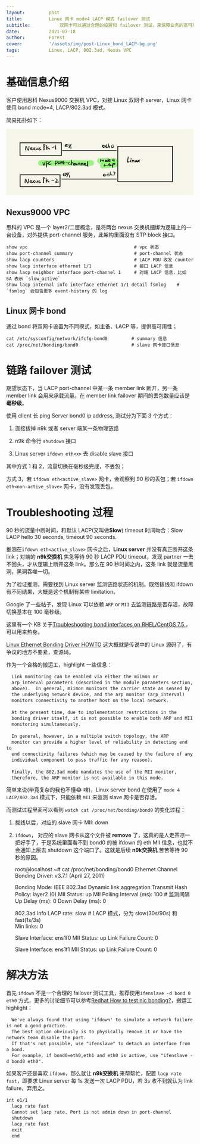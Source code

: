 ```yaml
---
layout:         post
title:          Linux 网卡 mode4 LACP 模式 failover 测试
subtitle:		    双网卡可以通过合理的设置和 failover 测试，来保障业务的高可用性。
date:           2021-07-18
author:         Forest
cover:          '/assets/img/post-Linux_bond_LACP-bg.png'
tags:           Linux, LACP, 802.3ad, Nexus VPC
---
```


# 基础信息介绍

客户使用思科 Nexus9000 交换机 VPC，对接 Linux 双网卡 server，Linux 网卡使用 bond mode=4, LACP/802.3ad 模式。

简易拓扑如下：

![](/assets/img/post-Linux_bond_LACP-topo.png)

## Nexus9000 VPC

思科的 VPC 是一个 layer2/二层概念，是将两台 nexus 交换机捆绑为逻辑上的一台设备，对外提供 port-channel 服务，此架构里面没有 STP block 接口。


    show vpc                                        # vpc 状态
    show port-channel summary                       # port-channel 状态
    show lacp counters                              # LACP PDU 收发 counter
    show lacp interface ethernet 1/1                # 接口 LACP 信息
    show lacp neighbor interface port-channel 1     # 对端 LACP 信息，比如 SA 表示 `slow_active`
    show lacp internal info interface ethernet 1/1 detail fsmlog    # `fsmlog` 会包含更多 event-history 的 log


## Linux 网卡 bond

通过 bond 将双网卡设置为不同模式，如主备、LACP 等，提供高可用性；


    cat /etc/sysconfig/network/ifcfg-bond0         # summary 信息
    cat /proc/net/bonding/bond0                    # slave 网卡接口信息

# 链路 failover 测试

期望状态下，当 LACP port-channel 中某一条 member link 断开，另一条 member link 会用来承载流量。在 member link failover 期间的丢包数量应该是**毫秒级**。

使用 client 长 ping Server bond0 ip address, 测试分为下面 3 个方式：

1. 直接拔掉 n9k 或者 server 端某一条物理链路

2. n9k 命令行 `shutdown` 接口

3. Linux server `ifdown eth<x>` 去 disable slave 接口

其中方式 1 和 2，流量切换在毫秒级完成，不丢包；

方式 3，若 `ifdown eth<active_slave>` 网卡，会观察到 90 秒的丢包；若 `ifdown eth<non-active_slave>` 网卡，没有发现丢包。

# Troubleshooting 过程

90 秒的流量中断时间，和默认 LACP(又叫做**Slow**) timeout 时间吻合：Slow LACP hello 30 seconds, timeout 90 seconds.

推测在`ifdown eth<active_slave>` 网卡之后，__Linux server__ 并没有真正断开这条 link；对端的 __n9k交换机__ 焦急等待 90 秒 LACP PDU timeout，发现 partner 一去不回头，才从逻辑上断开这条 link。那么在 90 秒时间之内，这条 link 就是流量黑洞，黑洞吞噬一切。

为了验证推测，需要找到 Linux server 监测链路状态的机制。既然拔线和 ifdown 有不同结果，大概是这个机制有某些 limitation。

Google 了一些帖子，发现 Linux 可以依赖 `ARP` or `MII` 去监测链路是否存活，故障切换基本在 100 毫秒级。

这里有一个 KB 关于[Troubleshooting bond interfaces on RHEL/CentOS 7.5 ](https://kb.juniper.net/InfoCenter/index?page=content&id=KB36182&cat=CONTRAIL&actp=LIST)，可以用来热身。

[Linux Ethernet Bonding Driver HOWTO](https://www.kernel.org/doc/Documentation/networking/bonding.txt) 这大概就是传说中的 Linux 源码了，有争议的地方不要紧，查源码。

作为一个合格的搬运工，highlight 一些信息：


      Link monitoring can be enabled via either the miimon or
      arp_interval parameters (described in the module parameters section,
      above).  In general, miimon monitors the carrier state as sensed by
      the underlying network device, and the arp monitor (arp_interval)
      monitors connectivity to another host on the local network.

      At the present time, due to implementation restrictions in the
      bonding driver itself, it is not possible to enable both ARP and MII
      monitoring simultaneously.

      In general, however, in a multiple switch topology, the ARP
      monitor can provide a higher level of reliability in detecting end to
      end connectivity failures (which may be caused by the failure of any
      individual component to pass traffic for any reason).

      Finally, the 802.3ad mode mandates the use of the MII monitor,
      therefore, the ARP monitor is not available in this mode.


简单来说(毕竟复杂的我也不懂😂 嗐)，Linux server bond 在使用了 `mode 4 LACP/802.3ad` 模式下，只能依赖 `MII` 来监测 slave 网卡是否存活。

而测试过程里面可以看到 `watch cat /proc/net/bonding/bond0` 的变化过程：

1. 拔线以后，对应的 slave 网卡 MII: down

2. `ifdown`， 对应的 slave 网卡从这个文件被 **remove** 了，这真的是人走茶凉一把好手了，于是系统里面看不到 bond0 的被 ifdown 的 eth<x> MII 信息，也就不会通知上层去 shutdown 这个端口了。这就是后续 **n9k交换机** 苦苦等待 90 秒的原因。


      root@localhost ~# cat /proc/net/bonding/bond0
      Ethernet Channel Bonding Driver: v3.7.1 (April 27, 2011)

      Bonding Mode: IEEE 802.3ad Dynamic link aggregation
      Transmit Hash Policy: layer2 (0)
      MII Status: up
      MII Polling Interval (ms): 100        # 监测间隔
      Up Delay (ms): 0
      Down Delay (ms): 0

      802.3ad info
      LACP rate: slow                      # LACP 模式，分为 slow(30s/90s) 和 fast(1s/3s)                    
      Min links: 0

      Slave Interface: ens1f0
      MII Status: up
      Link Failure Count: 0

      Slave Interface: ens1f1
      MII Status: up
      Link Failure Count: 0


# 解决方法

首先 `ifdown` 不是一个合理的 failover 测试工具，推荐使用`ifenslave -d bond 0 eth0` 方式，更多的讨论细节可以参考[Redhat How to test nic bonding?](https://access.redhat.com/discussions/669983)，搬运工 highlight：

      We've always found that using 'ifdown' to simulate a network failure is not a good practice.
      The best option obviously is to physically remove it or have the network team disable the port.
      If that's not possible, use "ifenslave" to detach an interface from a bond.
      For example, if bond0=eth0,eth1 and eth0 is active, use "ifenslave -d bond0 eth0".

如果客户还是喜欢 `ifdown`，那么就让 __n9k交换机__ 来帮帮忙，配置 `lacp rate fast`，即要求 Linux server 每 1s 发送一次 LACP PDU，若 3s 收不到就认为 link failure，弃用之。

    int e1/1
      lacp rate fast
      Cannot set lacp rate. Port is not admin down in port-channel
      shutdown
      lacp rate fast
      exit
      end
